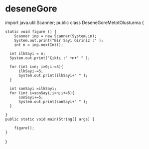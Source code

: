 # deseneGore

import java.util.Scanner;
public class DeseneGoreMetotOlusturma {

    static void figure () {
        Scanner inp = new Scanner(System.in);
        System.out.print("Bir Sayi Giriniz :" );
        int n = inp.nextInt();

      int ilkSayi = n;
      System.out.print("Çıktı :" +n+" " );

      for (int i=n; i>0;i-=5){
          ilkSayi-=5;
          System.out.print(ilkSayi+" " );
      }
      
      int sonSayi =ilkSayi;
      for (int i=sonSayi;i<n;i+=5){
          sonSayi+=5;
          System.out.print(sonSayi+" " );
      }

    }
    public static void main(String[] args) {

        figure();
    }
}
